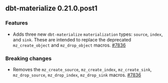 ## dbt-materialize 0.21.0.post1

### Features

- Adds three new `dbt-materialize` `materialization` types: `source`, `index`, and `sink`.
  These are intended to replace the deprecated `mz_create_object` and `mz_drop_object`
  macros. [#7836](https://github.com/MaterializeInc/materialize/pull/7836)

### Breaking changes

- Removes the `mz_create_source`, `mz_create_index`, `mz_create_sink`, `mz_drop_source`,
  `mz_drop_index`, `mz_drop_sink` macros. [#7836](https://github.com/MaterializeInc/materialize/pull/7836)

